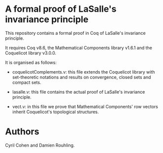 # A formal proof of LaSalle's invariance principle

This repository contains a formal proof in Coq of LaSalle's invariance
principle.

It requires Coq v8.6, the Mathematical Components library v1.6.1 and the
Coquelicot library v3.0.0.

It is organised as follows:

- coquelicotComplements.v: this file extends the Coquelicot library with
  set-theoretic notations and results on convergence, closed sets and compact
  sets.

- lasalle.v: this file contains the actual proof of LaSalle's invariance
  principle.

- vect.v: in this file we prove that Mathematical Components' row vectors
  inherit Coquelicot's topological structures.

# Authors

Cyril Cohen and Damien Rouhling.